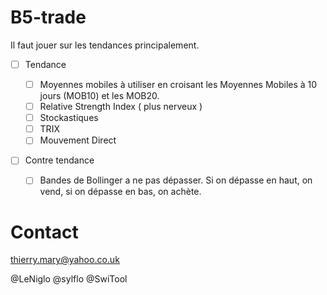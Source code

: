 # B5-trade

Il faut jouer sur les tendances principalement.

- [ ] Tendance

	- [ ] Moyennes mobiles à utiliser en croisant les Moyennes Mobiles à 10 jours (MOB10) et les MOB20.
	- [ ] Relative Strength Index ( plus nerveux )
	- [ ] Stockastiques
	- [ ] TRIX
	- [ ] Mouvement Direct

- [ ] Contre tendance

	- [ ] Bandes de Bollinger a ne pas dépasser. Si on dépasse en haut, on vend, si on dépasse en bas, on achète.

# Contact

thierry.mary@yahoo.co.uk

@LeNiglo
@sylflo
@SwiTool
